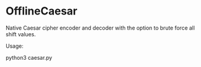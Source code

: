 # OfflineCaesar
Native Caesar cipher encoder and decoder with the option to brute force all shift values.

Usage:

python3 caesar.py
